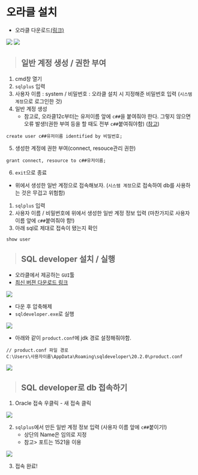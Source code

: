 # 오라클 설치

+ 오라클 다운로드[(링크)](https://www.oracle.com/database/technologies/xe-downloads.html)

<img src="img1">

<img src="img2">


> ## 일반 계정 생성 / 권한 부여

1. cmd창 열기
2. `sqlplus` 입력
3. 사용자 이름 : system / 비밀번호 : 오라클 설치 시 지정해준 비밀번호 입력 (`시스템 계정`으로 로그인한 것)
4. 일반 계정 생성
    + 참고로, 오라클12c부터는 유저이름 앞에 `c##`을 붙여줘야 한다. 그렇지 않으면 오류 발생!(권한 부여 등을 할 때도 전부 `c##`붙여줘야함) ([참고](https://journeytosth.tistory.com/132))

```
create user c##유저이름 identified by 비밀번호;
```

5. 생성한 계정에 권한 부여(connect, resouce관리 권한)

```
grant connect, resource to c##유저이름;
```

6. `exit`으로 종료

+ 위에서 생성한 일반 계정으로 접속해보자. (`시스템 계정`으로 접속하여 db를 사용하는 것은 무겁고 위험함)

1. `sqlplus` 입력
2. 사용자 이름 / 비밀번호에 위에서 생성한 일반 계정 정보 입력 (마찬가지로 사용자 이름 앞에 `c##`붙여줘야 함!)
3. 아래 sql로 제대로 접속이 됐는지 확인

```
show user
```

> ## SQL developer 설치 / 실행 

+ 오라클에서 제공하는 `GUI`툴
+ [최신 버젼 다운로드 링크](https://www.oracle.com/tools/downloads/sqldev-downloads.html)

<img src="img3">

+ 다운 후 압축해제
+ `sqldeveloper.exe`로 실행

<img src="img4">

+ 아래와 같이 `product.conf`에 jdk 경로 설정해줘야함.

```
// product.conf 파일 경로
C:\Users\사용자이름\AppData\Roaming\sqldeveloper\20.2.0\product.conf
```

<img src="img5">

> ## SQL developer로 db 접속하기

1. Oracle 접속 우클릭 - 새 접속 클릭

<img src="img6">

2. `sqlplus`에서 만든 일반 계정 정보 입력 (사용자 이름 앞에 `c##`붙이기!)
    + 상단의 Name은 임의로 지정
    + 참고> 포트는 1521을 이용

<img src="img7">

3. 접속 완료!